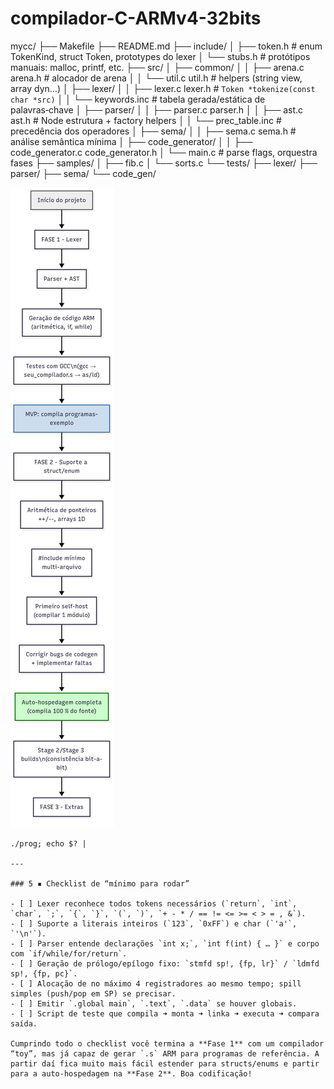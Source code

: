 # compilador-C-ARMv4-32bits

mycc/
├── Makefile
├── README.md
├── include/
│   ├── token.h          # enum TokenKind, struct Token, prototypes do lexer
│   └── stubs.h          # protótipos manuais: malloc, printf, etc.
├── src/
│   ├── common/
│   │   ├── arena.c  arena.h   # alocador de arena
│   │   └── util.c   util.h    # helpers (string view, array dyn…)
│   ├── lexer/
│   │   ├── lexer.c  lexer.h   # `Token *tokenize(const char *src)`
│   │   └── keywords.inc       # tabela gerada/estática de palavras‑chave
│   ├── parser/
│   │   ├── parser.c parser.h
│   │   ├── ast.c ast.h        # Node estrutura + factory helpers
│   │   └── prec_table.inc     # precedência dos operadores
│   ├── sema/
│   │   ├── sema.c  sema.h     # análise semântica mínima
│   ├── code_generator/
│   │   ├── code_generator.c code_generator.h
│   └── main.c                 # parse flags, orquestra fases
├── samples/
│   ├── fib.c
│   └── sorts.c
└── tests/
    ├── lexer/
    ├── parser/
    ├── sema/
    └── code_gen/

![alt text](ibagens/Invest_Plan___Mermaid_Chart-2025-07-21-140609[1].png )

```
./prog; echo $? |

---

### 5 ▪ Checklist de “mínimo para rodar”

- [ ] Lexer reconhece todos tokens necessários (`return`, `int`, `char`, `;`, `{`, `}`, `(`, `)`, `+ - * / == != <= >= < > = , &`).
- [ ] Suporte a literais inteiros (`123`, `0xFF`) e char (`'a'`, `'\n'`).
- [ ] Parser entende declarações `int x;`, `int f(int) { … }` e corpo com `if/while/for/return`.
- [ ] Geração de prólogo/epílogo fixo: `stmfd sp!, {fp, lr}` / `ldmfd sp!, {fp, pc}`.
- [ ] Alocação de no máximo 4 registradores ao mesmo tempo; spill simples (push/pop em SP) se precisar.
- [ ] Emitir `.global main`, `.text`, `.data` se houver globais.
- [ ] Script de teste que compila ➜ monta ➜ linka ➜ executa ➜ compara saída.

Cumprindo todo o checklist você termina a **Fase 1** com um compilador “toy”, mas já capaz de gerar `.s` ARM para programas de referência. A partir daí fica muito mais fácil estender para structs/enums e partir para a auto-hospedagem na **Fase 2**. Boa codificação!

```